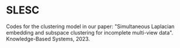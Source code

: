 # SLESC
Codes for the clustering model in our paper: "Simultaneous Laplacian embedding and subspace clustering for incomplete multi-view data". Knowledge-Based Systems, 2023.
